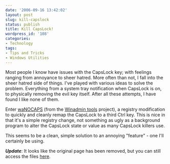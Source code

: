 ```yaml
---
date: '2006-09-16 13:42:02'
layout: post
slug: kill-capslock
status: publish
title: Kill CapsLock!
wordpress_id: '108'
categories:
- Technology
tags:
- Tips and Tricks
- Windows Utilities
---
```


Most people I know have issues with the CapsLock key; with feelings ranging from annoyance to sheer hatred. More often than not, I fall into the sheer hatred side of things. I've played with various ideas to solve the problem. Everything from a system tray notification when CapsLock is on, to physically removing the evil key itself. After all these attempts, I have found I like none of them.

Enter [waNOCAPS](http://winadmin.forret.com/registry/wanocaps/) (from the [Winadmin tools](http://winadmin.forret.com/) project), a registry modification to quickly and cleanly remap the CapsLock to a third Ctrl key. This is nice in that it's a simple registry change, not something as ugly as a background program to alter the CapsLock state or value as many CapsLock killers use.

This seems to be a clean, simple solution to an annoying "feature" - one I'll certainly be using.

**_Update_**: It looks like the original page has been removed, but you can still access the files [here](http://sourceforge.net/project/showfiles.php?group_id=88417).
